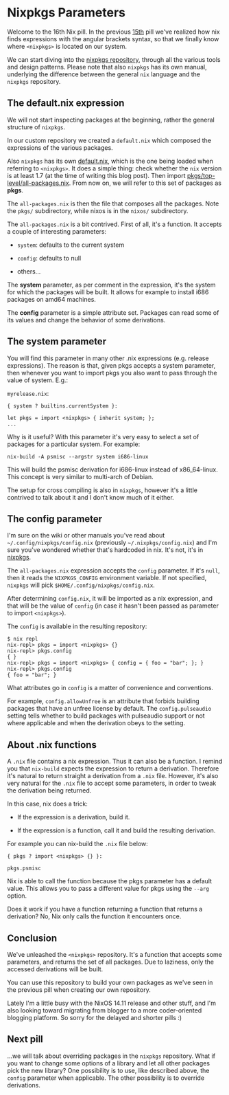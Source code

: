 # Nixpkgs Parameters

Welcome to the 16th Nix pill. In the previous [15th](15-nix-search-paths.md)
pill we\'ve realized how nix finds expressions with the angular brackets
syntax, so that we finally know where `<nixpkgs>` is located on our
system.

We can start diving into the [nixpkgs
repository](https://github.com/NixOS/nixpkgs), through all the various
tools and design patterns. Please note that also `nixpkgs` has its own
manual, underlying the difference between the general `nix` language and
the `nixpkgs` repository.

## The default.nix expression

We will not start inspecting packages at the beginning, rather the
general structure of `nixpkgs`.

In our custom repository we created a `default.nix` which composed the
expressions of the various packages.

Also `nixpkgs` has its own
[default.nix](https://github.com/NixOS/nixpkgs/blob/master/default.nix),
which is the one being loaded when referring to `<nixpkgs>`. It does a
simple thing: check whether the `nix` version is at least 1.7 (at the
time of writing this blog post). Then import
[pkgs/top-level/all-packages.nix](https://github.com/NixOS/nixpkgs/blob/master/pkgs/top-level/all-packages.nix).
From now on, we will refer to this set of packages as **pkgs**.

The `all-packages.nix` is then the file that composes all the packages.
Note the `pkgs/` subdirectory, while nixos is in the `nixos/`
subdirectory.

The `all-packages.nix` is a bit contrived. First of all, it\'s a
function. It accepts a couple of interesting parameters:

-   `system`: defaults to the current system

-   `config`: defaults to null

-   others\...

The **system** parameter, as per comment in the expression, it\'s the
system for which the packages will be built. It allows for example to
install i686 packages on amd64 machines.

The **config** parameter is a simple attribute set. Packages can read
some of its values and change the behavior of some derivations.

## The system parameter

You will find this parameter in many other .nix expressions (e.g.
release expressions). The reason is that, given pkgs accepts a system
parameter, then whenever you want to import pkgs you also want to pass
through the value of system. E.g.:

`myrelease.nix`:

    { system ? builtins.currentSystem }:

    let pkgs = import <nixpkgs> { inherit system; };
    ...

Why is it useful? With this parameter it\'s very easy to select a set of
packages for a particular system. For example:

    nix-build -A psmisc --argstr system i686-linux

This will build the psmisc derivation for i686-linux instead of
x86_64-linux. This concept is very similar to multi-arch of Debian.

The setup for cross compiling is also in `nixpkgs`, however it\'s a
little contrived to talk about it and I don\'t know much of it either.

## The config parameter

I\'m sure on the wiki or other manuals you\'ve read about
`~/.config/nixpkgs/config.nix` (previously `~/.nixpkgs/config.nix`) and
I\'m sure you\'ve wondered whether that\'s hardcoded in nix. It\'s not,
it\'s in
[nixpkgs](https://github.com/NixOS/nixpkgs/blob/32c523914fdb8bf9cc7912b1eba023a8daaae2e8/pkgs/top-level/impure.nix#L28).

The `all-packages.nix` expression accepts the `config` parameter. If
it\'s `null`, then it reads the `NIXPKGS_CONFIG` environment variable.
If not specified, `nixpkgs` will pick
`$HOME/.config/nixpkgs/config.nix`.

After determining `config.nix`, it will be imported as a nix expression,
and that will be the value of `config` (in case it hasn\'t been passed
as parameter to import `<nixpkgs>`).

The `config` is available in the resulting repository:

    $ nix repl
    nix-repl> pkgs = import <nixpkgs> {}
    nix-repl> pkgs.config
    { }
    nix-repl> pkgs = import <nixpkgs> { config = { foo = "bar"; }; }
    nix-repl> pkgs.config
    { foo = "bar"; }

What attributes go in `config` is a matter of convenience and
conventions.

For example, `config.allowUnfree` is an attribute that forbids building
packages that have an unfree license by default. The `config.pulseaudio`
setting tells whether to build packages with pulseaudio support or not
where applicable and when the derivation obeys to the setting.

## About .nix functions

A `.nix` file contains a nix expression. Thus it can also be a function.
I remind you that `nix-build` expects the expression to return a
derivation. Therefore it\'s natural to return straight a derivation from
a `.nix` file. However, it\'s also very natural for the `.nix` file to
accept some parameters, in order to tweak the derivation being returned.

In this case, nix does a trick:

-   If the expression is a derivation, build it.

-   If the expression is a function, call it and build the resulting
    derivation.

For example you can nix-build the `.nix` file below:

    { pkgs ? import <nixpkgs> {} }:

    pkgs.psmisc

Nix is able to call the function because the pkgs parameter has a
default value. This allows you to pass a different value for pkgs using
the `--arg` option.

Does it work if you have a function returning a function that returns a
derivation? No, Nix only calls the function it encounters once.

## Conclusion

We\'ve unleashed the `<nixpkgs>` repository. It\'s a function that
accepts some parameters, and returns the set of all packages. Due to
laziness, only the accessed derivations will be built.

You can use this repository to build your own packages as we\'ve seen in
the previous pill when creating our own repository.

Lately I\'m a little busy with the NixOS 14.11 release and other stuff,
and I\'m also looking toward migrating from blogger to a more
coder-oriented blogging platform. So sorry for the delayed and shorter
pills :)

## Next pill

\...we will talk about overriding packages in the `nixpkgs` repository.
What if you want to change some options of a library and let all other
packages pick the new library? One possibility is to use, like described
above, the `config` parameter when applicable. The other possibility is
to override derivations.
